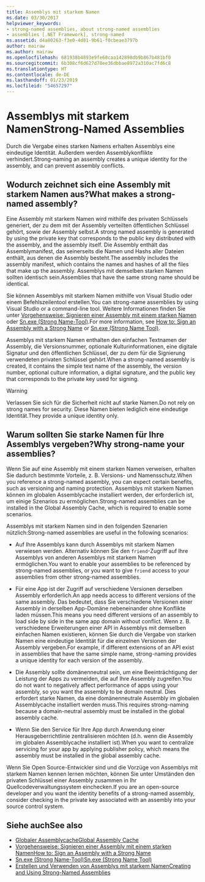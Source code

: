 ```yaml
---
title: Assemblys mit starkem Namen
ms.date: 03/30/2017
helpviewer_keywords:
- strong-named assemblies, about strong-named assemblies
- assemblies [.NET Framework], strong-named
ms.assetid: d4a80263-f3e0-4d81-9b61-f0cbeae3797b
author: mairaw
ms.author: mairaw
ms.openlocfilehash: 681938b4893e9fe68caa142898db9b867b481bf0
ms.sourcegitcommit: 6b308cf6d627d78ee36dbbae8972a310ac7fd6c8
ms.translationtype: HT
ms.contentlocale: de-DE
ms.lasthandoff: 01/23/2019
ms.locfileid: "54657297"
---
```

# <a name="strong-named-assemblies"></a><span data-ttu-id="6fa05-102">Assemblys mit starkem Namen</span><span class="sxs-lookup"><span data-stu-id="6fa05-102">Strong-Named Assemblies</span></span>
<span data-ttu-id="6fa05-103">Durch die Vergabe eines starken Namens erhalten Assemblys eine eindeutige Identität. Außerdem werden Assemblykonflikte verhindert.</span><span class="sxs-lookup"><span data-stu-id="6fa05-103">Strong-naming an assembly creates a unique identity for the assembly, and can prevent assembly conflicts.</span></span>  
  
## <a name="what-makes-a-strong-named-assembly"></a><span data-ttu-id="6fa05-104">Wodurch zeichnet sich eine Assembly mit starkem Namen aus?</span><span class="sxs-lookup"><span data-stu-id="6fa05-104">What makes a strong-named assembly?</span></span>  
 <span data-ttu-id="6fa05-105">Eine Assembly mit starkem Namen wird mithilfe des privaten Schlüssels generiert, der zu dem mit der Assembly verteilten öffentlichen Schlüssel gehört, sowie der Assembly selbst.</span><span class="sxs-lookup"><span data-stu-id="6fa05-105">A strong named assembly is generated by using the private key that corresponds to the public key distributed with the assembly, and the assembly itself.</span></span> <span data-ttu-id="6fa05-106">Die Assembly enthält das Assemblymanifest, das seinerseits die Namen und Hashs aller Dateien enthält, aus denen die Assembly besteht.</span><span class="sxs-lookup"><span data-stu-id="6fa05-106">The assembly includes the assembly manifest, which contains the names and hashes of all the files that make up the assembly.</span></span> <span data-ttu-id="6fa05-107">Assemblys mit demselben starken Namen sollten identisch sein.</span><span class="sxs-lookup"><span data-stu-id="6fa05-107">Assemblies that have the same strong name should be identical.</span></span>  
  
 <span data-ttu-id="6fa05-108">Sie können Assemblys mit starkem Namen mithilfe von Visual Studio oder einem Befehlszeilentool erstellen.</span><span class="sxs-lookup"><span data-stu-id="6fa05-108">You can strong-name assemblies by using Visual Studio or a command-line tool.</span></span> <span data-ttu-id="6fa05-109">Weitere Informationen finden Sie unter [Vorgehensweise: Signieren einer Assembly mit einem starken Namen](../../../docs/framework/app-domains/how-to-sign-an-assembly-with-a-strong-name.md) oder [Sn.exe (Strong Name-Tool)](../../../docs/framework/tools/sn-exe-strong-name-tool.md).</span><span class="sxs-lookup"><span data-stu-id="6fa05-109">For more information, see [How to: Sign an Assembly with a Strong Name](../../../docs/framework/app-domains/how-to-sign-an-assembly-with-a-strong-name.md) or [Sn.exe (Strong Name Tool)](../../../docs/framework/tools/sn-exe-strong-name-tool.md).</span></span>  
  
 <span data-ttu-id="6fa05-110">Assemblys mit starkem Namen enthalten den einfachen Textnamen der Assembly, die Versionsnummer, optionale Kulturinformationen, eine digitale Signatur und den öffentlichen Schlüssel, der zu dem für die Signierung verwendeten privaten Schlüssel gehört.</span><span class="sxs-lookup"><span data-stu-id="6fa05-110">When a strong-named assembly is created, it contains the simple text name of the assembly, the version number, optional culture information, a digital signature, and the public key that corresponds to the private key used for signing.</span></span>  
  
> [!WARNING]
>  <span data-ttu-id="6fa05-111">Verlassen Sie sich für die Sicherheit nicht auf starke Namen.</span><span class="sxs-lookup"><span data-stu-id="6fa05-111">Do not rely on strong names for security.</span></span> <span data-ttu-id="6fa05-112">Diese Namen bieten lediglich eine eindeutige Identität.</span><span class="sxs-lookup"><span data-stu-id="6fa05-112">They provide a unique identity only.</span></span>  
  
## <a name="why-strong-name-your-assemblies"></a><span data-ttu-id="6fa05-113">Warum sollten Sie starke Namen für Ihre Assemblys vergeben?</span><span class="sxs-lookup"><span data-stu-id="6fa05-113">Why strong-name your assemblies?</span></span>  
 <span data-ttu-id="6fa05-114">Wenn Sie auf eine Assembly mit einem starken Namen verweisen, erhalten Sie dadurch bestimmte Vorteile, z. B. Versions- und Namensschutz.</span><span class="sxs-lookup"><span data-stu-id="6fa05-114">When you reference a strong-named assembly, you can expect certain benefits, such as versioning and naming protection.</span></span> <span data-ttu-id="6fa05-115">Assemblys mit starkem Namen können im globalen Assemblycache installiert werden, der erforderlich ist, um einige Szenarios zu ermöglichen.</span><span class="sxs-lookup"><span data-stu-id="6fa05-115">Strong-named assemblies can be installed in the Global Assembly Cache, which is required to enable some scenarios.</span></span>  
  
 <span data-ttu-id="6fa05-116">Assemblys mit starkem Namen sind in den folgenden Szenarien nützlich:</span><span class="sxs-lookup"><span data-stu-id="6fa05-116">Strong-named assemblies are useful in the following scenarios:</span></span>  
  
-   <span data-ttu-id="6fa05-117">Auf Ihre Assemblys kann durch Assemblys mit starkem Namen verwiesen werden. Alternativ können Sie den `friend`-Zugriff auf Ihre Assemblys von anderen Assemblys mit starkem Namen ermöglichen.</span><span class="sxs-lookup"><span data-stu-id="6fa05-117">You want to enable your assemblies to be referenced by strong-named assemblies, or you want to give `friend` access to your assemblies from other strong-named assemblies.</span></span>  
  
-   <span data-ttu-id="6fa05-118">Für eine App ist der Zugriff auf verschiedene Versionen derselben Assembly erforderlich.</span><span class="sxs-lookup"><span data-stu-id="6fa05-118">An app needs access to different versions of the same assembly.</span></span> <span data-ttu-id="6fa05-119">Das bedeutet, dass Sie verschiedene Versionen einer Assembly in derselben App-Domäne nebeneinander ohne Konflikte laden müssen.</span><span class="sxs-lookup"><span data-stu-id="6fa05-119">This means  you need different versions of an assembly to load side by side in the same app domain without conflict.</span></span> <span data-ttu-id="6fa05-120">Wenn z. B. verschiedene Erweiterungen einer API in Assemblys mit demselben einfachen Namen existieren, können Sie durch die Vergabe von starken Namen eine eindeutige Identität für die einzelnen Versionen der Assembly vergeben.</span><span class="sxs-lookup"><span data-stu-id="6fa05-120">For example, if different extensions of an API exist in assemblies that have the same simple name, strong-naming provides a unique identity for each version of the assembly.</span></span>  
  
-   <span data-ttu-id="6fa05-121">Die Assembly sollte domänenneutral sein, um eine Beeinträchtigung der Leistung der Apps zu vermeiden, die auf Ihre Assembly zugreifen.</span><span class="sxs-lookup"><span data-stu-id="6fa05-121">You do not want to negatively affect performance of apps using your assembly, so you want the assembly to be domain neutral.</span></span> <span data-ttu-id="6fa05-122">Dies erfordert starke Namen, da eine domänenneutrale Assembly im globalen Assemblycache installiert werden muss.</span><span class="sxs-lookup"><span data-stu-id="6fa05-122">This requires strong-naming because a domain-neutral assembly must be installed in the global assembly cache.</span></span>  
  
-   <span data-ttu-id="6fa05-123">Wenn Sie den Service für Ihre App durch Anwendung einer Herausgeberrichtlinie zentralisieren möchten (d.h. wenn die Assembly im globalen Assemblycache installiert ist).</span><span class="sxs-lookup"><span data-stu-id="6fa05-123">When you want to centralize servicing for your app by applying publisher policy, which means the assembly must be installed in the  global assembly cache.</span></span>  
  
 <span data-ttu-id="6fa05-124">Wenn Sie Open Source-Entwickler sind und die Vorzüge von Assemblys mit starkem Namen kennen lernen möchten, können Sie unter Umständen den privaten Schlüssel einer Assembly zusammen in Ihr Quellcodeverwaltungssystem einchecken.</span><span class="sxs-lookup"><span data-stu-id="6fa05-124">If you are an open-source developer and you want the identity benefits of a strong-named assembly, consider checking in the private key associated with an assembly into your source control system.</span></span>  
  
## <a name="see-also"></a><span data-ttu-id="6fa05-125">Siehe auch</span><span class="sxs-lookup"><span data-stu-id="6fa05-125">See also</span></span>
- [<span data-ttu-id="6fa05-126">Globaler Assemblycache</span><span class="sxs-lookup"><span data-stu-id="6fa05-126">Global Assembly Cache</span></span>](../../../docs/framework/app-domains/gac.md)
- [<span data-ttu-id="6fa05-127">Vorgehensweise: Signieren einer Assembly mit einem starken Namen</span><span class="sxs-lookup"><span data-stu-id="6fa05-127">How to: Sign an Assembly with a Strong Name</span></span>](../../../docs/framework/app-domains/how-to-sign-an-assembly-with-a-strong-name.md)
- [<span data-ttu-id="6fa05-128">Sn.exe (Strong Name-Tool)</span><span class="sxs-lookup"><span data-stu-id="6fa05-128">Sn.exe (Strong Name Tool)</span></span>](../../../docs/framework/tools/sn-exe-strong-name-tool.md)
- [<span data-ttu-id="6fa05-129">Erstellen und Verwenden von Assemblys mit starkem Namen</span><span class="sxs-lookup"><span data-stu-id="6fa05-129">Creating and Using Strong-Named Assemblies</span></span>](../../../docs/framework/app-domains/create-and-use-strong-named-assemblies.md)
